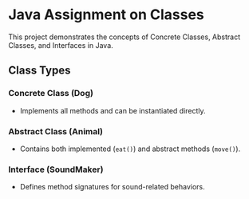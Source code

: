 # Java Assignment on Classes

This project demonstrates the concepts of Concrete Classes, Abstract Classes, and Interfaces in Java.

## Class Types

### Concrete Class (Dog)
- Implements all methods and can be instantiated directly.

### Abstract Class (Animal)
- Contains both implemented (`eat()`) and abstract methods (`move()`).

### Interface (SoundMaker)
- Defines method signatures for sound-related behaviors.

